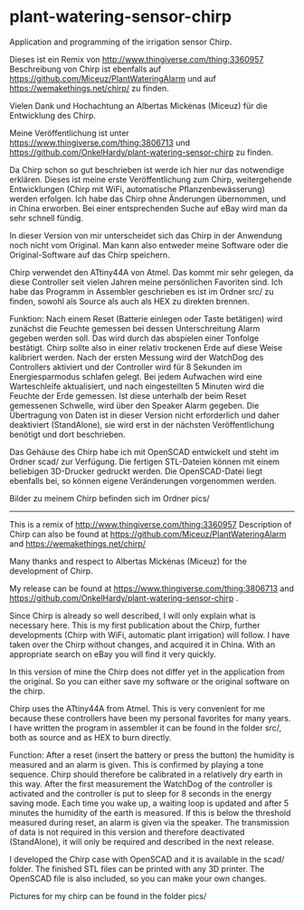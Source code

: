 # plant-watering-sensor-chirp
Application and programming of the irrigation sensor Chirp.

Dieses ist ein Remix von http://www.thingiverse.com/thing:3360957
Beschreibung von Chirp ist ebenfalls auf https://github.com/Miceuz/PlantWateringAlarm und auf https://wemakethings.net/chirp/ zu finden.

Vielen Dank und Hochachtung an Albertas Mickėnas (Miceuz) für die Entwicklung des Chirp.

Meine Veröffentlichung ist unter https://www.thingiverse.com/thing:3806713 und https://github.com/OnkelHardy/plant-watering-sensor-chirp zu finden.

Da Chirp schon so gut beschrieben ist werde ich hier nur das notwendige erklären. Dieses ist meine erste Veröffentlichung zum Chirp, weitergehende Entwicklungen (Chirp mit WiFi, automatische Pflanzenbewässerung) werden erfolgen. Ich habe das Chirp ohne Änderungen übernommen, und in China erworben. Bei einer entsprechenden Suche auf eBay wird man da sehr schnell fündig.

In dieser Version von mir unterscheidet sich das Chirp in der Anwendung noch nicht vom Original. Man kann also entweder meine Software oder die Original-Software auf das Chirp speichern.

Chirp verwendet den ATtiny44A von Atmel. Das kommt mir sehr gelegen, da diese Controller seit vielen Jahren meine persönlichen Favoriten sind. Ich habe das Programm in Assembler geschrieben es ist im Ordner src/ zu finden, sowohl als Source als auch als HEX zu direkten brennen.

Funktion:
Nach einem Reset (Batterie einlegen oder Taste betätigen) wird zunächst die Feuchte gemessen bei dessen Unterschreitung Alarm gegeben werden soll. Das wird durch das abspielen einer Tonfolge bestätigt. Chirp sollte also in einer relativ trockenen Erde auf diese Weise kalibriert werden.
Nach der ersten Messung wird der WatchDog des Controllers aktiviert und der Controller wird für 8 Sekunden im Energiesparmodus schlafen gelegt. Bei jedem Aufwachen wird eine Warteschleife aktualisiert, und nach eingestellten 5 Minuten wird die Feuchte der Erde gemessen. Ist diese unterhalb der beim Reset gemessenen Schwelle, wird über den Speaker Alarm gegeben.
Die Übertragung von Daten ist in dieser Version nicht erforderlich und daher deaktiviert (StandAlone), sie wird erst in der nächsten Veröffentlichung benötigt und dort beschrieben.

Das Gehäuse des Chirp habe ich mit OpenSCAD entwickelt und steht im Ordner scad/ zur Verfügung. Die fertigen STL-Dateien können mit einem beliebigen 3D-Drucker gedruckt werden. Die OpenSCAD-Datei liegt ebenfalls bei, so können eigene Veränderungen vorgenommen werden.

Bilder zu meinem Chirp befinden sich im Ordner pics/

 ---------------------------

This is a remix of http://www.thingiverse.com/thing:3360957
Description of Chirp can also be found at https://github.com/Miceuz/PlantWateringAlarm and https://wemakethings.net/chirp/

Many thanks and respect to Albertas Mickėnas (Miceuz) for the development of Chirp.

My release can be found at https://www.thingiverse.com/thing:3806713 and https://github.com/OnkelHardy/plant-watering-sensor-chirp .

Since Chirp is already so well described, I will only explain what is necessary here. This is my first publication about the Chirp, further developments (Chirp with WiFi, automatic plant irrigation) will follow. I have taken over the Chirp without changes, and acquired it in China. With an appropriate search on eBay you will find it very quickly.

In this version of mine the Chirp does not differ yet in the application from the original. So you can either save my software or the original software on the chirp.

Chirp uses the ATtiny44A from Atmel. This is very convenient for me because these controllers have been my personal favorites for many years. I have written the program in assembler it can be found in the folder src/, both as source and as HEX to burn directly.

Function:
After a reset (insert the battery or press the button) the humidity is measured and an alarm is given. This is confirmed by playing a tone sequence. Chirp should therefore be calibrated in a relatively dry earth in this way.
After the first measurement the WatchDog of the controller is activated and the controller is put to sleep for 8 seconds in the energy saving mode. Each time you wake up, a waiting loop is updated and after 5 minutes the humidity of the earth is measured. If this is below the threshold measured during reset, an alarm is given via the speaker.
The transmission of data is not required in this version and therefore deactivated (StandAlone), it will only be required and described in the next release.

I developed the Chirp case with OpenSCAD and it is available in the scad/ folder. The finished STL files can be printed with any 3D printer. The OpenSCAD file is also included, so you can make your own changes.

Pictures for my chirp can be found in the folder pics/
